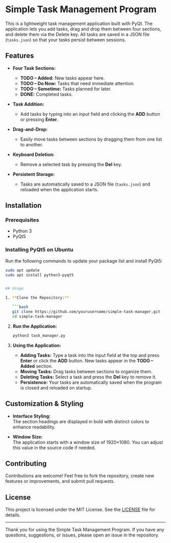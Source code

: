 # Simple Task Management Program

This is a lightweight task management application built with PyQt. The application lets you add tasks, drag and drop them between four sections, and delete them via the Delete key. All tasks are saved in a JSON file (`tasks.json`) so that your tasks persist between sessions.

## Features

- **Four Task Sections:**  
  - **TODO – Added:** New tasks appear here.
  - **TODO – Do Now:** Tasks that need immediate attention.
  - **TODO – Sometime:** Tasks planned for later.
  - **DONE:** Completed tasks.

- **Task Addition:**  
  - Add tasks by typing into an input field and clicking the **ADD** button or pressing **Enter**.

- **Drag-and-Drop:**  
  - Easily move tasks between sections by dragging them from one list to another.

- **Keyboard Deletion:**  
  - Remove a selected task by pressing the **Del** key.

- **Persistent Storage:**  
  - Tasks are automatically saved to a JSON file (`tasks.json`) and reloaded when the application starts.

## Installation

### Prerequisites

- Python 3
- PyQt5

### Installing PyQt5 on Ubuntu

Run the following commands to update your package list and install PyQt5:

```bash
sudo apt update
sudo apt install python3-pyqt5


## Usage

1. **Clone the Repository:**

   ```bash
   git clone https://github.com/yourusername/simple-task-manager.git
   cd simple-task-manager
   ```

2. **Run the Application:**

   ```bash
   python3 task_manager.py
   ```

3. **Using the Application:**
   - **Adding Tasks:** Type a task into the input field at the top and press **Enter** or click the **ADD** button. New tasks appear in the **TODO – Added** section.
   - **Moving Tasks:** Drag tasks between sections to organize them.
   - **Deleting Tasks:** Select a task and press the **Del** key to remove it.
   - **Persistence:** Your tasks are automatically saved when the program is closed and reloaded on startup.

## Customization & Styling

- **Interface Styling:**  
  The section headings are displayed in bold with distinct colors to enhance readability.
  
- **Window Size:**  
  The application starts with a window size of 1920×1080. You can adjust this value in the source code if needed.

## Contributing

Contributions are welcome! Feel free to fork the repository, create new features or improvements, and submit pull requests.

## License

This project is licensed under the MIT License. See the [LICENSE](LICENSE) file for details.

---

Thank you for using the Simple Task Management Program. If you have any questions, suggestions, or issues, please open an issue in the repository.
```
```

